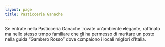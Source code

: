 ```yaml
---
layout: page
title: Pasticceria Ganache
---
```


Se entrate nella Pasticceria Ganache trovate un’ambiente elegante, raffinato ma nello stesso tempo familiare che gli ha permesso di meritare un posto nella guida “Gambero Rosso” dove compaiono i locali migliori d’Italia.

